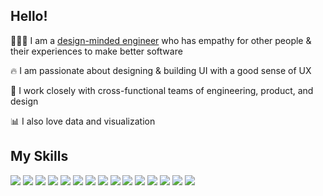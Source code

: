 ## Hello!

👩🏻‍💻 I am a [design-minded engineer](https://medium.com/@heyjinkim/design-minded-engineers-dac790a2fe76) who has empathy for other people & their experiences to make better software

🔥 I am passionate about designing & building UI with a good sense of UX

👯 I work closely with cross-functional teams of engineering, product, and design

📊 I also love data and visualization

## My Skills
<img src="https://img.shields.io/badge/JavaScript-F7DF1E?style=flat-square&logo=javascript&logoColor=black"/>
<img src="https://img.shields.io/badge/Typescript-3178C6?style=flat-square&logo=Typescript&logoColor=white"/>
<img src="https://img.shields.io/badge/React-61DAFB?style=flat-square&logo=React&logoColor=black"/>
<img src="https://img.shields.io/badge/NextJs-000000?style=flat&logo=next.js&logoColor=white">
<img src="https://img.shields.io/badge/Node.js-339933?style=flat-square&logo=Node.js&logoColor=white"/>
<img src="https://img.shields.io/badge/Redux%20-%23764ABC.svg?&style=flat-square&logo=redux&logoColor=white%22" />
<img src="https://img.shields.io/badge/Jest-c21325?style=flat-square&logo=jest&logoColor=white"/>
<img src="https://img.shields.io/badge/Cypress-007780?style=flat-square&logo=cypress"/>
<img src="https://img.shields.io/badge/D3.js-CCCCCC?style=flat-square&logo=D3.js&logoColor=black"/>
<img src="https://img.shields.io/badge/HTML5-E34F26?style=flat-square&logo=html5&logoColor=white"/>
<img src="https://img.shields.io/badge/CSS3-1572B6?style=flat-square&logo=css3&logoColor=white"/>
<img src="https://img.shields.io/badge/Sass-CC6699?style=flat-square&logo=Sass&logoColor=white"/>
<img src="https://img.shields.io/badge/Storybook-FF4785?style=flat-square&logo=Storybook&logoColor=white"/>
<img src="https://img.shields.io/badge/Postman-FF6C37?style=flat-square&logo=Postman&logoColor=white"/>
<img src="https://img.shields.io/badge/Git-181717?style=flat-square&logo=git&logoColor=white"/>